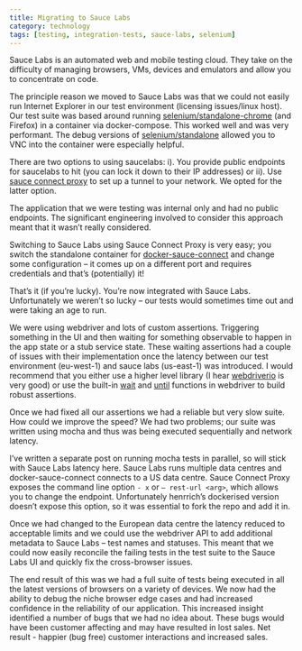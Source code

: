 ```yaml
---
title: Migrating to Sauce Labs
category: technology
tags: [testing, integration-tests, sauce-labs, selenium]
---
```

Sauce Labs is an automated web and mobile testing cloud. They take on the difficulty of
managing browsers, VMs, devices and emulators and allow you to concentrate on code.

The principle reason we moved to Sauce Labs was that we could not easily run Internet Explorer in our test environment (licensing issues/linux host). Our test suite was based around running [selenium/standalone-chrome](https://hub.docker.com/r/selenium/standalone-chrome/) (and Firefox) in a container via docker-compose. This worked well and was very performant. The debug versions of [selenium/standalone](https://hub.docker.com/r/selenium/standalone-chrome-debug/) allowed you to VNC into the container were especially helpful.

There are two options to using saucelabs: i). You provide public endpoints for saucelabs to hit (you can lock it down to their IP addresses) or ii). Use [sauce connect proxy](https://wiki.saucelabs.com/display/DOCS/Sauce+Connect+Proxy) to set up a tunnel to your network. We opted for the latter option.

The application that we were testing was internal only and had no public endpoints. The significant engineering involved to consider this approach meant that it wasn’t really considered.

Switching to Sauce Labs using Sauce Connect Proxy is very easy; you switch the standalone container for [docker-sauce-connect](https://hub.docker.com/r/henrrich/docker-sauce-connect/) and change some configuration – it comes up on a different port and requires credentials and that’s (potentially) it!

That’s it (if you’re lucky). You’re now integrated with Sauce Labs. Unfortunately we weren’t so lucky – our tests would sometimes time out and were taking an age to run.

We were using webdriver and lots of custom assertions. Triggering something in the UI and then waiting for something observable to happen in the app state or a stub service state. These waiting assertions had a couple of issues with their implementation once the latency between our test environment (eu-west-1) and sauce labs (us-east-1) was introduced. I would recommend that you either use a higher level library (I hear [webdriverio](https://webdriver.io/) is very good) or use the built-in [wait](https://www.selenium.dev/documentation/en/webdriver/waits/) and [until](https://www.selenium.dev/selenium/docs/api/javascript/module/selenium-webdriver/lib/until.html) functions in webdriver to build robust assertions.

Once we had fixed all our assertions we had a reliable but very slow suite. How could we improve the speed? We had two problems; our suite was written using mocha and thus was being executed sequentially and network latency.

I’ve written a separate post on running mocha tests in parallel, so will stick with Sauce Labs latency here. Sauce Labs runs multiple data centres and docker-sauce-connect connects to a US data centre. Sauce Connect Proxy exposes the command line option `- x` or `– rest-url <arg>`, which allows you to change the endpoint. Unfortunately henrrich’s dockerised version doesn’t expose this option, so it was essential to fork the repo and add it in.

Once we had changed to the European data centre the latency reduced to acceptable limits and we could use the webdriver API to add additional metadata to Sauce Labs – test names and statuses. This meant that we could now easily reconcile the failing tests in the test suite to the Sauce Labs UI and quickly fix the cross-browser issues.

The end result of this was we had a full suite of tests being executed in all the latest versions of browsers on a variety of devices. We now had the ability to debug the niche browser edge cases and had increased confidence in the reliability of our application. This increased insight identified a number of bugs that we had no idea about. These bugs would have been customer affecting and may have resulted in lost sales. Net result - happier (bug free) customer interactions and increased sales.
